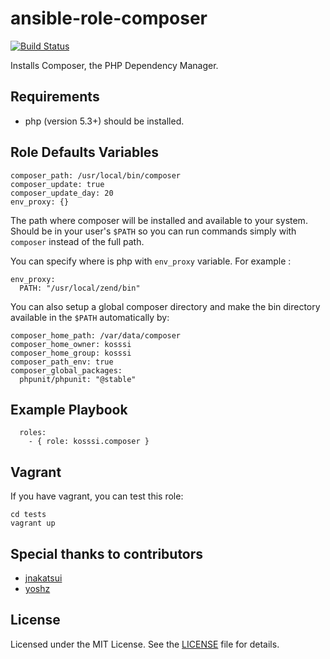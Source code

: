 # ansible-role-composer

[![Build Status](https://travis-ci.org/kosssi/ansible-role-composer.svg?branch=master)](https://travis-ci.org/kosssi/ansible-role-composer)

Installs Composer, the PHP Dependency Manager.

## Requirements

- php (version 5.3+) should be installed.

## Role Defaults Variables

    composer_path: /usr/local/bin/composer
    composer_update: true
    composer_update_day: 20
    env_proxy: {}

The path where composer will be installed and available to your system. Should be in your user's `$PATH` so you can run
commands simply with `composer` instead of the full path.

You can specify where is php with `env_proxy` variable. For example :

    env_proxy:
      PATH: "/usr/local/zend/bin"

You can also setup a global composer directory and make the bin directory available in the `$PATH` automatically by:
 
    composer_home_path: /var/data/composer
    composer_home_owner: kosssi
    composer_home_group: kosssi
    composer_path_env: true
    composer_global_packages:
      phpunit/phpunit: "@stable"

## Example Playbook

      roles:
        - { role: kosssi.composer }

## Vagrant

If you have vagrant, you can test this role:

    cd tests
    vagrant up

## Special thanks to contributors

* [jnakatsui](https://github.com/jnakatsui)
* [yoshz](https://github.com/yoshz)

## License

Licensed under the MIT License. See the [LICENSE](LICENSE) file for details.
